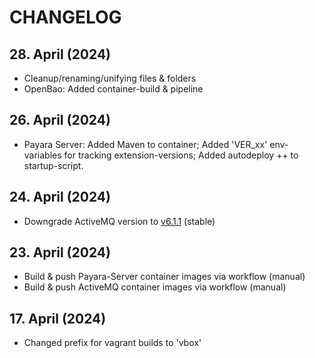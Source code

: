 # CHANGELOG

## 28. April (2024)
  * Cleanup/renaming/unifying files & folders
  * OpenBao: Added container-build & pipeline

## 26. April (2024)
  * Payara Server: Added Maven to  container; Added 'VER_xx' env-variables for tracking extension-versions; Added autodeploy ++ to startup-script.

## 24. April (2024)
  * Downgrade ActiveMQ version to [v6.1.1](https://activemq.apache.org/components/classic/download/) (stable)

## 23. April (2024)
  * Build & push Payara-Server container images via workflow (manual)
  * Build & push ActiveMQ container images via workflow (manual)

## 17. April (2024)
  * Changed prefix for vagrant builds to 'vbox'
